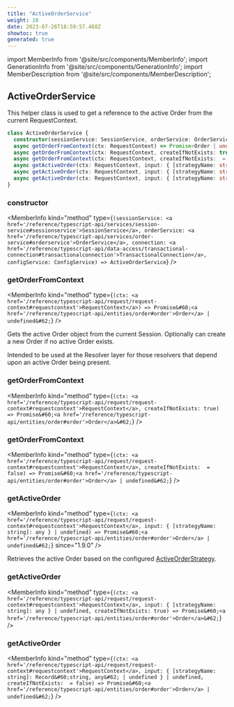 ```yaml
---
title: "ActiveOrderService"
weight: 10
date: 2023-07-26T18:59:57.468Z
showtoc: true
generated: true
---
```

<!-- This file was generated from the Vendure source. Do not modify. Instead, re-run the "docs:build" script -->
import MemberInfo from '@site/src/components/MemberInfo';
import GenerationInfo from '@site/src/components/GenerationInfo';
import MemberDescription from '@site/src/components/MemberDescription';


## ActiveOrderService

<GenerationInfo sourceFile="packages/core/src/service/helpers/active-order/active-order.service.ts" sourceLine="17" packageName="@vendure/core" />

This helper class is used to get a reference to the active Order from the current RequestContext.

```ts title="Signature"
class ActiveOrderService {
  constructor(sessionService: SessionService, orderService: OrderService, connection: TransactionalConnection, configService: ConfigService)
  async getOrderFromContext(ctx: RequestContext) => Promise<Order | undefined>;
  async getOrderFromContext(ctx: RequestContext, createIfNotExists: true) => Promise<Order>;
  async getOrderFromContext(ctx: RequestContext, createIfNotExists:  = false) => Promise<Order | undefined>;
  async getActiveOrder(ctx: RequestContext, input: { [strategyName: string]: any } | undefined) => Promise<Order | undefined>;
  async getActiveOrder(ctx: RequestContext, input: { [strategyName: string]: any } | undefined, createIfNotExists: true) => Promise<Order>;
  async getActiveOrder(ctx: RequestContext, input: { [strategyName: string]: Record<string, any> | undefined } | undefined, createIfNotExists:  = false) => Promise<Order | undefined>;
}
```

<div className="members-wrapper">

### constructor

<MemberInfo kind="method" type={`(sessionService: <a href='/reference/typescript-api/services/session-service#sessionservice'>SessionService</a>, orderService: <a href='/reference/typescript-api/services/order-service#orderservice'>OrderService</a>, connection: <a href='/reference/typescript-api/data-access/transactional-connection#transactionalconnection'>TransactionalConnection</a>, configService: ConfigService) => ActiveOrderService`}   />


### getOrderFromContext

<MemberInfo kind="method" type={`(ctx: <a href='/reference/typescript-api/request/request-context#requestcontext'>RequestContext</a>) => Promise&#60;<a href='/reference/typescript-api/entities/order#order'>Order</a> | undefined&#62;`}   />

Gets the active Order object from the current Session. Optionally can create a new Order if
no active Order exists.

Intended to be used at the Resolver layer for those resolvers that depend upon an active Order
being present.
### getOrderFromContext

<MemberInfo kind="method" type={`(ctx: <a href='/reference/typescript-api/request/request-context#requestcontext'>RequestContext</a>, createIfNotExists: true) => Promise&#60;<a href='/reference/typescript-api/entities/order#order'>Order</a>&#62;`}   />


### getOrderFromContext

<MemberInfo kind="method" type={`(ctx: <a href='/reference/typescript-api/request/request-context#requestcontext'>RequestContext</a>, createIfNotExists:  = false) => Promise&#60;<a href='/reference/typescript-api/entities/order#order'>Order</a> | undefined&#62;`}   />


### getActiveOrder

<MemberInfo kind="method" type={`(ctx: <a href='/reference/typescript-api/request/request-context#requestcontext'>RequestContext</a>, input: { [strategyName: string]: any } | undefined) => Promise&#60;<a href='/reference/typescript-api/entities/order#order'>Order</a> | undefined&#62;`}  since="1.9.0"  />

Retrieves the active Order based on the configured <a href='/reference/typescript-api/orders/active-order-strategy#activeorderstrategy'>ActiveOrderStrategy</a>.
### getActiveOrder

<MemberInfo kind="method" type={`(ctx: <a href='/reference/typescript-api/request/request-context#requestcontext'>RequestContext</a>, input: { [strategyName: string]: any } | undefined, createIfNotExists: true) => Promise&#60;<a href='/reference/typescript-api/entities/order#order'>Order</a>&#62;`}   />


### getActiveOrder

<MemberInfo kind="method" type={`(ctx: <a href='/reference/typescript-api/request/request-context#requestcontext'>RequestContext</a>, input: { [strategyName: string]: Record&#60;string, any&#62; | undefined } | undefined, createIfNotExists:  = false) => Promise&#60;<a href='/reference/typescript-api/entities/order#order'>Order</a> | undefined&#62;`}   />




</div>

